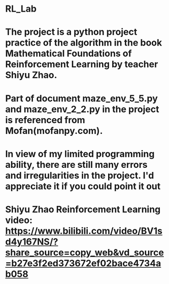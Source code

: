 # RL_Lab
# The project is a python project practice of the algorithm in the book Mathematical Foundations of Reinforcement Learning by teacher Shiyu Zhao. 
# Part of document maze_env_5_5.py and maze_env_2_2.py in the project is referenced from Mofan(mofanpy.com). 
# In view of my limited programming ability, there are still many errors and irregularities in the project. I'd appreciate it if you could point it out
# Shiyu Zhao Reinforcement Learning video: https://www.bilibili.com/video/BV1sd4y167NS/?share_source=copy_web&vd_source=b27e3f2ed373672ef02bace4734ab058
